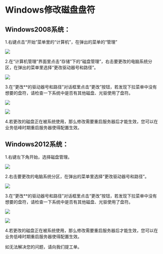 # Windows修改磁盘盘符
## Windows2008系统：

1.右键点击“开始”菜单里的“计算机”，在弹出的菜单的“管理”

![](C:\guanfagnwendang\cn\image\Elastic-Compute\Virtual-Machine\Windows\Windows修改磁盘盘符01.png)

2.在“计算机管理”界面里点击“存储”下的“磁盘管理”，右击要更改的电脑系统分区，在弹出的菜单里选择“更改驱动器号和路径”。

![](C:\guanfagnwendang\cn\image\Elastic-Compute\Virtual-Machine\Windows\Windows修改磁盘盘符02.png)

3.在“更改**的驱动器号和路径”对话框里点击“更改”按钮，若发现下拉菜单中没有想要的盘符，请检查一下系统中是否有其他磁盘、光驱使用了盘符。

![](C:\guanfagnwendang\cn\image\Elastic-Compute\Virtual-Machine\Windows\Windows修改磁盘盘符03.png)

![](C:\guanfagnwendang\cn\image\Elastic-Compute\Virtual-Machine\Windows\Windows修改磁盘盘符04.png)



4.若更改的磁盘正在被系统使用，那么修改需要重启服务器后才能生效，您可以在业务低峰时期重启服务器使得配置生效。

## Windows2012系统：

1.右键左下角开始，选择磁盘管理。

![](C:\guanfagnwendang\cn\image\Elastic-Compute\Virtual-Machine\Windows\Windows修改磁盘盘符05.png)

2.右击要更改的电脑系统分区，在弹出的菜单里选择“更改驱动器号和路径”。

![](C:\guanfagnwendang\cn\image\Elastic-Compute\Virtual-Machine\Windows\Windows修改磁盘盘符06.png)

3.在“更改**的驱动器号和路径”对话框里点击“更改”按钮，若发现下拉菜单中没有想要的盘符，请检查一下系统中是否有其他磁盘、光驱使用了盘符。

![](C:\guanfagnwendang\cn\image\Elastic-Compute\Virtual-Machine\Windows\Windows修改磁盘盘符07.png)

![](C:\guanfagnwendang\cn\image\Elastic-Compute\Virtual-Machine\Windows\Windows修改磁盘盘符08.png)



4.若更改的磁盘正在被系统使用，那么修改需要重启服务器后才能生效，您可以在业务低峰时期重启服务器使得配置生效。

如无法解决您的问题，请向我们提工单。

